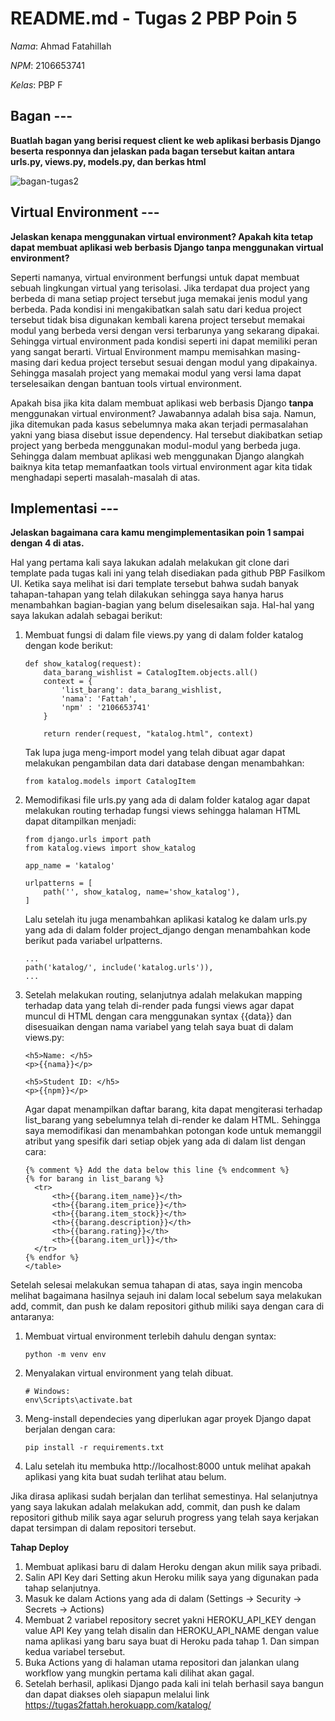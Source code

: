 # README.md - Tugas 2 PBP Poin 5
*Nama*: Ahmad Fatahillah

*NPM*: 2106653741

*Kelas*: PBP F

## Bagan ---
**Buatlah bagan yang berisi request client ke web aplikasi berbasis Django beserta responnya dan jelaskan pada bagan tersebut kaitan antara urls.py, views.py, models.py, dan berkas html**

![bagan-tugas2](https://user-images.githubusercontent.com/92851260/190225519-1c29bff4-64c8-4923-8e6f-c04b947dcc3a.jpg)

## Virtual Environment ---
**Jelaskan kenapa menggunakan virtual environment? Apakah kita tetap dapat membuat aplikasi web berbasis Django tanpa menggunakan virtual environment?**

Seperti namanya, virtual environment berfungsi untuk dapat membuat sebuah lingkungan virtual yang terisolasi. Jika terdapat dua project yang berbeda di mana setiap project tersebut juga memakai jenis modul yang berbeda. Pada kondisi ini mengakibatkan salah satu dari kedua project tersebut tidak bisa digunakan kembali karena project tersebut memakai modul yang berbeda versi dengan versi terbarunya yang sekarang dipakai. Sehingga virtual environment pada kondisi seperti ini dapat memiliki peran yang sangat berarti. Virtual Environment mampu memisahkan masing-masing dari kedua project tersebut sesuai dengan modul yang dipakainya. Sehingga masalah project yang memakai modul yang versi lama dapat terselesaikan dengan bantuan tools virtual environment.

Apakah bisa jika kita dalam membuat aplikasi web berbasis Django **tanpa** menggunakan virtual environment? Jawabannya adalah bisa saja. Namun, jika ditemukan pada kasus sebelumnya maka akan terjadi permasalahan yakni yang biasa disebut issue dependency. Hal tersebut diakibatkan setiap project yang berbeda menggunakan modul-modul yang berbeda juga. Sehingga dalam membuat aplikasi web menggunakan Django alangkah baiknya kita tetap memanfaatkan tools virtual environment agar kita tidak menghadapi seperti masalah-masalah di atas.


## Implementasi --- 
**Jelaskan bagaimana cara kamu mengimplementasikan poin 1 sampai dengan 4 di atas.**

Hal yang pertama kali saya lakukan adalah melakukan git clone dari template pada tugas kali ini yang telah disediakan pada github PBP Fasilkom UI. Ketika saya melihat isi dari template tersebut bahwa sudah banyak tahapan-tahapan yang telah dilakukan sehingga saya hanya harus menambahkan bagian-bagian yang belum diselesaikan saja. Hal-hal yang saya lakukan adalah sebagai berikut:
1. Membuat fungsi di dalam file views.py yang di dalam folder katalog dengan kode berikut:

    ```shell
    def show_katalog(request):
        data_barang_wishlist = CatalogItem.objects.all()
        context = {
            'list_barang': data_barang_wishlist,
            'nama': 'Fattah',
            'npm' : '2106653741'
        }

        return render(request, "katalog.html", context)
    ```
    Tak lupa juga meng-import model yang telah dibuat agar dapat melakukan pengambilan data dari database dengan menambahkan:

    ```shell
    from katalog.models import CatalogItem
    ```

2. Memodifikasi file urls.py yang ada di dalam folder katalog agar dapat melakukan routing terhadap fungsi views sehingga halaman HTML dapat ditampilkan menjadi:


    ```shell
    from django.urls import path
    from katalog.views import show_katalog

    app_name = 'katalog'

    urlpatterns = [
        path('', show_katalog, name='show_katalog'),
    ]
    ```
    Lalu setelah itu juga menambahkan aplikasi katalog ke dalam urls.py yang ada di dalam folder project_django dengan menambahkan kode berikut pada variabel urlpatterns.
    ```shell
    ...
    path('katalog/', include('katalog.urls')),
    ...
    ```

3. Setelah melakukan routing, selanjutnya adalah melakukan mapping terhadap data yang telah di-render pada fungsi views agar dapat muncul di HTML dengan cara menggunakan syntax {{data}} dan disesuaikan dengan nama variabel yang telah saya buat di dalam views.py:
    ```shell
    <h5>Name: </h5>
    <p>{{nama}}</p>

    <h5>Student ID: </h5>
    <p>{{npm}}</p>
    ```

    Agar dapat menampilkan daftar barang, kita dapat mengiterasi terhadap list_barang yang sebelumnya telah di-render ke dalam HTML. Sehingga saya memodifikasi dan menambahkan potongan kode untuk memanggil atribut yang spesifik dari setiap objek yang ada di dalam list dengan cara:

    ```shell
    {% comment %} Add the data below this line {% endcomment %}
    {% for barang in list_barang %}
      <tr>
          <th>{{barang.item_name}}</th>
          <th>{{barang.item_price}}</th>
          <th>{{barang.item_stock}}</th>
          <th>{{barang.description}}</th>
          <th>{{barang.rating}}</th>
          <th>{{barang.item_url}}</th>
      </tr>   
    {% endfor %}
    </table>
    ```

Setelah selesai melakukan semua tahapan di atas, saya ingin mencoba melihat bagaimana hasilnya sejauh ini dalam local sebelum saya melakukan add, commit, dan push ke dalam repositori github miliki saya dengan cara di antaranya:
1. Membuat virtual environment terlebih dahulu dengan syntax:
    ```shell
    python -m venv env
    ```

2. Menyalakan virtual environment yang telah dibuat.
    ```shell
    # Windows:
    env\Scripts\activate.bat
    ```

3. Meng-install dependecies yang diperlukan agar proyek Django dapat berjalan dengan cara:
    ```shell
    pip install -r requirements.txt
    ```
4. Lalu setelah itu membuka http://localhost:8000 untuk melihat apakah aplikasi yang kita buat sudah terlihat atau belum.

Jika dirasa aplikasi sudah berjalan dan terlihat semestinya. Hal selanjutnya yang saya lakukan adalah melakukan add, commit, dan push ke dalam repositori github milik saya agar seluruh progress yang telah saya kerjakan dapat tersimpan di dalam repositori tersebut.

**Tahap Deploy**
1. Membuat aplikasi baru di dalam Heroku dengan akun milik saya pribadi.
2. Salin API Key dari Setting akun Heroku milik saya yang digunakan pada tahap selanjutnya.
3. Masuk ke dalam Actions yang ada di dalam (Settings -> Security -> Secrets -> Actions)
4. Membuat 2 variabel repository secret yakni HEROKU_API_KEY dengan value API Key yang telah disalin dan HEROKU_API_NAME dengan value nama aplikasi yang baru saya buat di Heroku pada tahap 1. Dan simpan kedua variabel tersebut.
5. Buka Actions yang di halaman utama repositori dan jalankan ulang workflow yang mungkin pertama kali dilihat akan gagal.
6. Setelah berhasil, aplikasi Django pada kali ini telah berhasil saya bangun dan dapat diakses oleh siapapun melalui link https://tugas2fattah.herokuapp.com/katalog/
